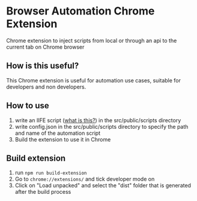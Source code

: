 # Browser Automation Chrome Extension

Chrome extension to inject scripts from local or through an api to the current tab on Chrome browser

## How is this useful?

This Chrome extension is useful for automation use cases, suitable for developers and non developers.

## How to use

1. write an IIFE script ([what is this?](https://developer.mozilla.org/en-US/docs/Glossary/IIFE)) in the src/public/scripts directory
2. write config.json in the src/public/scripts directory to specify the path and name of the automation script
3. Build the extension to use it in Chrome

## Build extension

1. run `npm run build-extension`
2. Go to `chrome://extensions/` and tick developer mode on
3. Click on "Load unpacked" and select the "dist" folder that is generated after the build process
